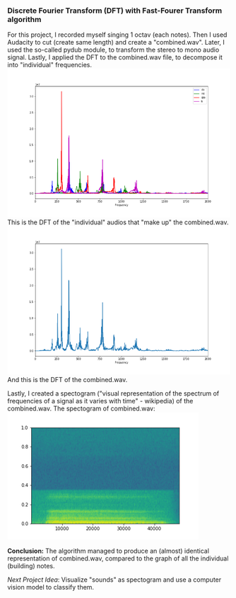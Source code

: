 ### Discrete Fourier Transform (DFT) with Fast-Fourer Transform algorithm

For this project, I recorded  myself singing 1 octav (each notes). 
Then I used Audacity to cut (create same length) and create a "combined.wav".
Later, I used the so-called pydub module, to transform the stereo to mono audio signal.
Lastly, I applied the DFT to the combined.wav file, to decompose it into "individual" frequencies.
![image](/plots/DFT_individuals_lows.png)
This is the DFT of the "individual" audios that "make up" the combined.wav.
![image](/plots/DFT_combined_lows.png)
And this is the DFT of the combined.wav.

Lastly, I created a spectogram ("visual representation of the spectrum of frequencies of a signal as it varies 
with time" - wikipedia) of the combined.wav. The spectogram of combined.wav:
![image](/plots/combined_spectogram.png)



**Conclusion:** The algorithm managed to produce an (almost) identical representation of combined.wav,
compared to the graph of all the individual (building) notes.

*Next Project Idea*: Visualize "sounds" as spectogram and use a computer vision model to classify them. 
